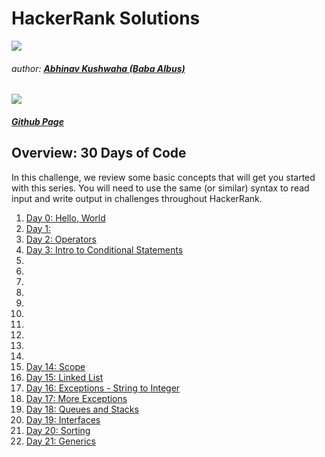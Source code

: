 # HackerRank Solutions 
![](https://hrcdn.net/hackerrank/assets/brand/h_mark_sm-9c05999c62674028552f4e813728e591.svg)
###### author: [**Abhinav Kushwaha (Baba Albus)**](http://babaalbus.com/ "http://babaalbus.com/")
![](https://media.licdn.com/dms/image/C5103AQEuWnPed5Pebg/profile-displayphoto-shrink_200_200/0?e=1547683200&v=beta&t=kee-BP4ZNdAQCQiRm76scGI52bC5ib-2etMogMPr5zE)
##### [Github Page](https://abhi9935.github.io/HackerRank/ "https://abhi9935.github.io/HackerRank/")

## Overview: 30 Days of Code
In this challenge, we review some basic concepts that will get you started with this series.
You will need to use the same (or similar) syntax to read input and write output in challenges throughout HackerRank.

1. [Day 0: Hello, World](https://github.com/Abhi9935/HackerRank/blob/master/30%20Days%20Of%20Code/Day0-HelloWorld.java)
2. [Day 1: ]()
3. [Day 2: Operators](https://github.com/Abhi9935/HackerRank/blob/master/30%20Days%20Of%20Code/Day2-Operators.java)
4. [Day 3: Intro to Conditional Statements](https://github.com/Abhi9935/HackerRank/blob/master/30%20Days%20Of%20Code/Day3-Intro%20toConditional_Statements.java)
5.
6.
7.
8.
9.
10.
11.
12.
13.
14.
15. [Day 14: Scope](https://github.com/Abhi9935/HackerRank/blob/master/30%20Days%20Of%20Code/Day14-Scope.java)
16. [Day 15: Linked List](https://github.com/Abhi9935/HackerRank/blob/master/30%20Days%20Of%20Code/Day15-Linked_List.java)
17. [Day 16: Exceptions - String to Integer](https://github.com/Abhi9935/HackerRank/blob/master/30%20Days%20Of%20Code/Day16-Exceptions_%20StringToInteger.java)
18. [Day 17: More Exceptions](https://github.com/Abhi9935/HackerRank/blob/master/30%20Days%20Of%20Code/Day17-More_Exceptions.java)
19. [Day 18: Queues and Stacks](https://github.com/Abhi9935/HackerRank/blob/master/30%20Days%20Of%20Code/Day18-Queues_and_Stacks.java)
20. [Day 19: Interfaces](https://github.com/Abhi9935/HackerRank/blob/master/30%20Days%20Of%20Code/Day19-Interfaces.java)
21. [Day 20: Sorting](https://github.com/Abhi9935/HackerRank/blob/master/30%20Days%20Of%20Code/Day20-Sorting.java)
22. [Day 21: Generics](https://github.com/Abhi9935/HackerRank/blob/master/30%20Days%20Of%20Code/Day21-Generics.java)
